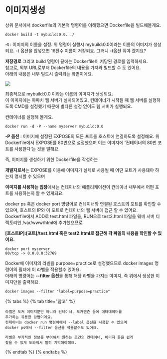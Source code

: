 # 이미지생성

상위 문서에서 dockerfile의 기본적 명령어를 이해했으면 Dockerfile을 빌드해볼게요. 

```text
docker build -t mybuild:0.0. ./
```

 **-t** : 이미지의 이름을 설정.  위 명령어 실행시 mybuild:0.0이라는 이름의 이미지가 생성되요. -t 옵션을 않넣으면 16진수 이름이 저장되요. 그러니 -t옵션 줘야 겠지요?   
  
**저장경로** 그리고 build 명령어 끝에는 Dockerfile이 저당된 경로를 입력하세요.   
참고로, 외부 URL로부터 Dockerfile의 내용을 가져와 빌드할 수 도 있어요.   
아래의 내용은 내부 빌드시 출력되는 화면이에요.  

![](../../../../../.gitbook/assets/image%20%2899%29.png)

최종적으로 mybuild:0.0 이라는 이름의 이미지가 생성되요.   
이 이미지에는 아파치 웹 서버가 설치되어있고, 컨테이너가 시작될 때 웹 서버를 실행하도록 CMD를 설정했기 때문에 별다른 설정 없이도 웹 서버가 실행되요. 



컨테이너를 실행해 볼게요. 

```text
docker run -d -P --name myserver mybuild:0.0
```

**-P 옵션** : 이미지에 설정된 EXPOSE의 모든 포트를 호스트에 연결하도록 설정해요. 위 Dockerfile에서 EXPOSE를 80번으로 설정했으며 이는 이미지에 '컨테이너의 80번 포트를 사용한다'는 것을 말해요. 

즉, 이미지를 생성하기 위한 Dockerfile을 작성하는   
  
**개발자로서**는 EXPOSE를 이용해 이미지가 실제로 사용될 때 어떤 포트가 사용돼야 하는지 명시할 수 있으며   
  
**이미지를 사용하는 입장**에서는 컨테이너의 애플리케이션이 컨테이너 내부에서 어떤 포트를 사용하는지 알 수 있게되요.   


docker ps  혹은 docker port 명령어로 컨테이너와 연결된 호스트의 포트를 확인할 수 있으며, 호스트의 IP와 이 포트로 컨테이너의 웹 서버에 접근 할 수 있어요.  
Dockerfile에서 ADD로 test.html 파일을, RUN으로 test2.html 파일을 웨베 서버 디렉토리인 /var/www/html에 추가했으므로 

**\[호스트IP\]:\[포트\]/test.html  혹은 test2.html로 접근해 각 파일의 내용을 학인할 수 있어요.** 

```text
docker port myserver 
80/tcp -> 0.0.0.0:32769
```

Docker에 이미지의 라벨을 purpose=practice로 설정했으므로 docker images 명령어의 필터에 이 라벨을 적용할수 있어요.   
아래의 명령어는 **--filter 옵션**을 통해 해당 라벨을 가지는 이미지, 즉 위에서 생성한 이미지만을 출력해요.

```text
docker images --filter "label=purpose=practice"

```

{% tabs %}
{% tab title="참고" %}
```text
라벨은 도커 이미지뿐만 아니라 컨테이너, 도커엔즌 등에 메타데이터를 
추가하는 유용한 방법이에요. 
컨테이너는 docker run 명령어에서 --label 옵션을 사용할 수 있으며
docker ps에서 --filter 옵션을 적용할수도 있어요. 

라벨은 부가적인 정보를 부여해서 원하는 조건의 컨테이너, 이미지 등을 쉽게 
찾을 수 있게 도와줘서 필히 기억해야해요.
```
{% endtab %}
{% endtabs %}


